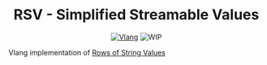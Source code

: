 <div align="center">

<h2></h2>

# RSV - Simplified Streamable Values

[![Vlang][VlangBadge]][VlangLink]
![WIP][WIPBadge]

</div>

Vlang implementation of [Rows of String Values](https://github.com/Stenway/RSV-Specification)

[VlangBadge]: https://img.shields.io/badge/Vlang-%235D87BF?style=for-the-badge&logo=v&logoColor=white
[VlangLink]: https://vlang.io
[WIPBadge]: https://img.shields.io/badge/Work%20In%20Progress-orange?style=for-the-badge
